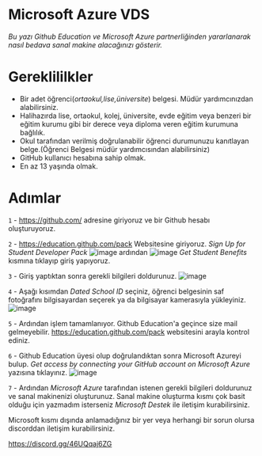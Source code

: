 # Microsoft Azure VDS 
*Bu yazı Github Education ve Microsoft Azure partnerliğinden yararlanarak nasıl bedava sanal makine alacağınızı gösterir.*
# Gereklililkler
- Bir adet öğrenci(*ortaokul,lise,üniversite*) belgesi. Müdür yardımcınızdan alabilirsiniz.
- Halihazırda lise, ortaokul, kolej, üniversite, evde eğitim veya benzeri bir eğitim kurumu gibi bir derece veya diploma veren eğitim kurumuna bağlılık.
- Okul tarafından verilmiş doğrulanabilir öğrenci durumunuzu kanıtlayan belge.(Öğrenci Belgesi müdür yardımcısından alabilirsiniz)
- GitHub kullanıcı hesabına sahip olmak.
- En az 13 yaşında olmak.



# Adımlar
`1` - https://github.com/ adresine giriyoruz ve bir Github hesabı oluşturuyoruz.

`2` - https://education.github.com/pack Websitesine giriyoruz. *Sign Up for Student Developer Pack* ![image](https://user-images.githubusercontent.com/82312513/137635331-90c289c4-e11a-432f-ad27-35aef674f9e3.png) ardından ![image](https://user-images.githubusercontent.com/82312513/137635513-4b5fcb0e-6eb1-44d5-91ee-8838a10c651e.png) *Get Student Benefits* kısmına tıklayıp giriş yapıyoruz.

`3` - Giriş yaptıktan sonra gerekli bilgileri doldurunuz. ![image](https://user-images.githubusercontent.com/82312513/137635524-05361c35-1b56-4d30-b4c4-162c4d7f5f91.png)

`4` - Aşağı kısımdan *Dated School ID* seçiniz, öğrenci belgesinin saf fotoğrafını bilgisayardan seçerek ya da bilgisayar kamerasıyla yükleyiniz. ![image](https://user-images.githubusercontent.com/82312513/137635677-04f5776f-e2d5-4b18-9d63-fd41abb210bc.png)

`5` - Ardından işlem tamamlanıyor. Github Education'a geçince size mail gelmeyebilir. https://education.github.com/pack websitesini arayla kontrol ediniz.

`6` - Github Education üyesi olup doğrulandıktan sonra Microsoft Azureyi bulup. *Get access by connecting your GitHub account on Microsoft Azure* yazısına tıklayınız.  ![image](https://user-images.githubusercontent.com/82312513/137635873-e899bbf3-1fad-4a66-a4b9-12f10e6ef9fb.png)

`7` - Ardından *Microsoft Azure* tarafından istenen gerekli bilgileri doldurunuz ve sanal makinenizi oluşturunuz. Sanal makine oluşturma kısmı çok basit olduğu için yazmadım isterseniz *Microsoft Destek* ile iletişim kurabilirsiniz. 

Microsoft kısmı dışında anlamadığınız bir yer veya herhangi bir sorun olursa discorddan iletişim kurabilirsiniz. 

https://discord.gg/46UQqaj6ZG
